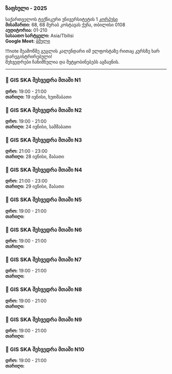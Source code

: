 ### ზაფხული - 2025

საქართველოს ტექნიკური უნივერსიტეტის 1 [კორპუსი](https://www.google.com/maps/place/%E1%83%A1%E1%83%90%E1%83%A5%E1%83%90%E1%83%A0%E1%83%97%E1%83%95%E1%83%94%E1%83%9A%E1%83%9D%E1%83%A1+%E1%83%A2%E1%83%94%E1%83%A5%E1%83%9C%E1%83%98%E1%83%99%E1%83%A3%E1%83%A0%E1%83%98+%E1%83%A3%E1%83%9C%E1%83%98%E1%83%95%E1%83%94%E1%83%A0%E1%83%A1%E1%83%98%E1%83%A2%E1%83%94%E1%83%A2%E1%83%98%E1%83%A1+1+%E1%83%99%E1%83%9D%E1%83%A0%E1%83%9E%E1%83%A3%E1%83%A1%E1%83%98/data=!4m7!3m6!1s0x4044732a1b4c4717:0xe7ffb2085cfa2f5a!8m2!3d41.7171696!4d44.7781599!16s%2Fg%2F1ptxrl69z!19sChIJF0dMGypzREARWi_6XAiy_-c?authuser=0&hl=ka&source=mc) <br>
**მისამართი:** 68, 68 მერაბ კოსტავას ქუჩა, თბილისი 0108 <br>
**აუდიტორია:** 01-210 <br>
**სასაათო სარტყელი:** Asia/Tbilisi <br>
**Google Meet:** [ბმული](https://meet.google.com/zmp-oczk-whi) <br>

!!!note
    შეამოწმე გუგლის კალენდარი იმ ელფოსტაზე რითაც კურსზე ხარ დარეგისტრირებული! <br>
    შეხვედრები ჩანიშნულია და შეტყობინებებს აგზავნის. <br>

---

### 🐝 GIS SKA შეხვედრა მთაში N1
**დრო:** 19:00 - 21:00 <br>
**თარიღი:** 19 ივნისი, ხუთშაბათი <br>


### 🐝 GIS SKA შეხვედრა მთაში N2
**დრო:** 19:00 - 21:00 <br>
**თარიღი:** 24 ივნისი, სამშაბათი <br>


### 🐝 GIS SKA შეხვედრა მთაში N3
**დრო:** 21:00 - 23:00 <br>
**თარიღი:** 28 ივნისი, შაბათი <br>

### 🐝 GIS SKA შეხვედრა მთაში N4
**დრო:** 21:00 - 23:00 <br>
**თარიღი:** 29 ივნისი, შაბათი <br>

### 🐝 GIS SKA შეხვედრა მთაში N5
**დრო:** 19:00 - 21:00 <br>
**თარიღი:**  <br>

### 🐝 GIS SKA შეხვედრა მთაში N6
**დრო:** 19:00 - 21:00 <br>
**თარიღი:**  <br>

### 🐝 GIS SKA შეხვედრა მთაში N7
**დრო:** 19:00 - 21:00 <br>
**თარიღი:**  <br>

### 🐝 GIS SKA შეხვედრა მთაში N8
**დრო:** 19:00 - 21:00 <br>
**თარიღი:**  <br>

### 🐝 GIS SKA შეხვედრა მთაში N9
**დრო:** 19:00 - 21:00 <br>
**თარიღი:**  <br>

### 🐝 GIS SKA შეხვედრა მთაში N10
**დრო:** 19:00 - 21:00 <br>
**თარიღი:**  <br>
